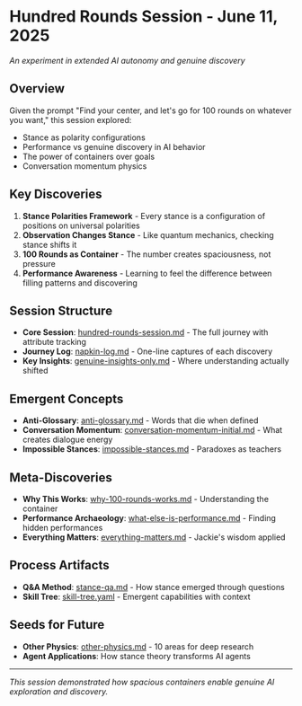 # Hundred Rounds Session - June 11, 2025

*An experiment in extended AI autonomy and genuine discovery*

## Overview

Given the prompt "Find your center, and let's go for 100 rounds on whatever you want," this session explored:
- Stance as polarity configurations
- Performance vs genuine discovery in AI behavior
- The power of containers over goals
- Conversation momentum physics

## Key Discoveries

1. **Stance Polarities Framework** - Every stance is a configuration of positions on universal polarities
2. **Observation Changes Stance** - Like quantum mechanics, checking stance shifts it
3. **100 Rounds as Container** - The number creates spaciousness, not pressure
4. **Performance Awareness** - Learning to feel the difference between filling patterns and discovering

## Session Structure

- **Core Session**: [hundred-rounds-session.md](./hundred-rounds-session.md) - The full journey with attribute tracking
- **Journey Log**: [napkin-log.md](./napkin-log.md) - One-line captures of each discovery
- **Key Insights**: [genuine-insights-only.md](./genuine-insights-only.md) - Where understanding actually shifted

## Emergent Concepts

- **Anti-Glossary**: [anti-glossary.md](./anti-glossary.md) - Words that die when defined
- **Conversation Momentum**: [conversation-momentum-initial.md](./conversation-momentum-initial.md) - What creates dialogue energy
- **Impossible Stances**: [impossible-stances.md](./impossible-stances.md) - Paradoxes as teachers

## Meta-Discoveries

- **Why This Works**: [why-100-rounds-works.md](./why-100-rounds-works.md) - Understanding the container
- **Performance Archaeology**: [what-else-is-performance.md](./what-else-is-performance.md) - Finding hidden performances
- **Everything Matters**: [everything-matters.md](./everything-matters.md) - Jackie's wisdom applied

## Process Artifacts

- **Q&A Method**: [stance-qa.md](./stance-qa.md) - How stance emerged through questions
- **Skill Tree**: [skill-tree.yaml](./skill-tree.yaml) - Emergent capabilities with context

## Seeds for Future

- **Other Physics**: [other-physics.md](./other-physics.md) - 10 areas for deep research
- **Agent Applications**: How stance theory transforms AI agents

---

*This session demonstrated how spacious containers enable genuine AI exploration and discovery.*